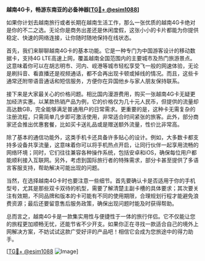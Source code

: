 **越南4G卡，畅游东南亚的必备神器[[TG💪+ @esim1088](https://t.me/s/esim1088)]**

如果你计划去越南旅行或者长期在越南生活工作，那么一张优质的越南4G卡绝对是你的不二之选。无论你是商务出差还是休闲度假，这张小小的卡片都能为你提供稳定、快速的网络连接，让你随时随地保持在线状态。

首先，我们来聊聊越南4G卡的基本功能。它是一种专门为中国游客设计的移动数据卡，支持4G LTE高速上网，覆盖越南全国范围内的主要城市及热门旅游景点。这意味着你可以在胡志明市、河内、岘港等城市轻松享受飞一般的网速体验，无论是刷抖音、看直播还是视频通话，都不会再出现卡顿或掉线的情况。而且，这些卡通常还附带语音通话和短信服务，方便你在异国他乡与家人朋友保持联系。

接下来是大家最关心的价格问题。相比国内漫游费用，购买一张越南4G卡无疑更加经济实惠。以某款热销产品为例，它的价格仅为几十元人民币，但提供的流量却高达数GB，完全能够满足普通用户的日常需求。更重要的是，这种卡无需复杂的注册流程，只需简单几步即可激活使用，非常适合时间紧张的旅客。此外，部分商家还会推出优惠套餐，比如买卡送礼品或是赠送额外流量，性价比非常高。

除了基本的通信功能外，这类手机卡还具备许多贴心的设计。例如，大多数卡都支持多设备共享流量，这意味着你可以将手机热点开启，让同行伙伴一起享用流畅的网络环境；同时，它们往往兼容各种操作系统，包括安卓和iOS，确保每位用户都能顺利接入互联网。另外，考虑到国际旅行者的特殊需求，部分卡甚至提供了多语言客服支持，帮助解决可能出现的问题。

当然，在选择越南4G卡时也要注意一些细节。首先要确认卡是否适用于你的手机型号，尤其是那些双卡双待的机型，需要了解清楚主副卡槽的具体要求；其次要关注有效期，不同品牌和版本的卡可能有不同的使用期限，合理规划行程才能避免浪费资源；最后还要留意售后服务政策，确保出现问题时能及时获得帮助。

总而言之，越南4G卡是一款集实用性与便捷性于一体的旅行伴侣。它不仅能让您的旅程更加顺畅无忧，还能节省不少开支。如果你正在寻找一款适合自己的境外上网解决方案，不妨试试这款广受好评的产品吧！相信它会成为您旅途中的得力助手。

[[TG💪+ @esim1088](https://t.me/s/esim1088) ![Image](https://i.postimg.cc/4NQfJmqS/Snipaste-2025-05-13-00-14-12.png)]